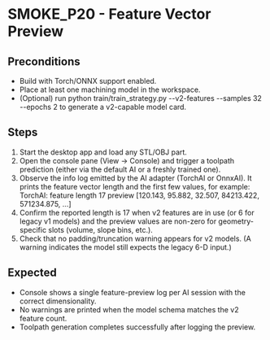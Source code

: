 ﻿# SMOKE_P20 - Feature Vector Preview

## Preconditions
- Build with Torch/ONNX support enabled.
- Place at least one machining model in the workspace.
- (Optional) run python train/train_strategy.py --v2-features --samples 32 --epochs 2 to generate a v2-capable model card.

## Steps
1. Start the desktop app and load any STL/OBJ part.
2. Open the console pane (View -> Console) and trigger a toolpath prediction (either via the default AI or a freshly trained one).
3. Observe the info log emitted by the AI adapter (TorchAI or OnnxAI). It prints the feature vector length and the first few values, for example:
   TorchAI: feature length 17 preview [120.143, 95.882, 32.507, 84213.422, 571234.875, ...]
4. Confirm the reported length is 17 when v2 features are in use (or 6 for legacy v1 models) and the preview values are non-zero for geometry-specific slots (volume, slope bins, etc.).
5. Check that no padding/truncation warning appears for v2 models. (A warning indicates the model still expects the legacy 6-D input.)

## Expected
- Console shows a single feature-preview log per AI session with the correct dimensionality.
- No warnings are printed when the model schema matches the v2 feature count.
- Toolpath generation completes successfully after logging the preview.
